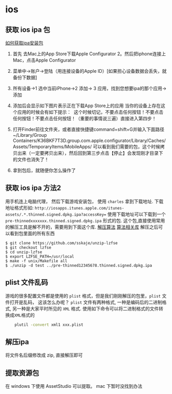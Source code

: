 # ios
## 获取 ios ipa 包
[如何获取ipa安装包](https://blog.csdn.net/chengqiang0414/article/details/82143930)
1. 首先 去Mac上的App Store下载Apple Configurator 2。然后把iphone连接上Mac，点击Apple Configurator 
2. 菜单中->账户->登陆（用连接设备的Apple ID）[如果担心设备数据会丢失，就备份下数据]
2. 所有设备->1 选中当前iPhone->2 添加-> 3 应用，找到您想要ipa的那个应用->添加
3. 添加后会显示如下图片表示正在下载App Store上的应用
当你的设备上存在这个应用的时候会有如下提示： 
这个时候切记，不要点击任何按钮！不要点击任何按钮！不要点击任何按钮！（重要的事情说三遍）直接进入第四步！

4. 打开Finder前往文件夹，或者直接快捷键command+shift+G并输入下面路径
~/Library/Group Containers/K36BKF7T3D.group.com.apple.configurator/Library/Caches/Assets/TemporaryItems/MobileApps/
可以看到我们需要的包，这个时候拷贝出来（一定要拷贝出来），然后回到第三步点击【停止】会发现刚才目录下的文件也消失了！

5. 拿到包后，就随便你怎么操作了

## 获取 ios ipa 方法2
用手机连上电脑代理， 然后下载游戏安装包， 使用 `charles` 拿到下载地址.
下载地址格式形如: `http://iosapps.itunes.apple.com/itunes-assets/.*.thinned.signed.dpkg.ipa?accessKey=`
使用下载地址可以下载到一个  `pre-thinnedxxxxxxx.thinned.signed.dpkg.ipa` 形式的包.
这个包,直接使用常用的解压工具是解不开的，需要用到下面这个库.
[解压算法](https://sskaje.me/2017/08/unzip-with-lzfse-support/)
[算法相关库](https://github.com/lzfse/lzfse)
解压之后可以看到包里面的所有东西
```
$ git clone https://github.com/sskaje/unzip-lzfse
$ git checkout lzfse
$ cd unzip-lzfse
$ export LZFSE_PATH=/usr/local
$ make -f unix/Makefile all
$ ./unzip -d test ../pre-thinned12345678.thinned.signed.dpkg.ipa
```

## plist 文件乱码
游戏的很多配置文件都是使用的 `plist` 格式，但是我们刚刚解压的包里，`plist` 文件打开是乱码， 这该怎么办呢？
`plist` 文件有两种格式, 一种是编码后的二进制格式, 另一种是大家平时所见的 `XML` 格式. 
使用如下命令可以将二进制格式的文件转换成`XML`格式的
```bash
    plutil -convert xml1 xxx.plist
```

## 解压ipa
将文件名后缀修改成 zip, 直接解压即可
## 提取资源包
在 windows 下使用 AssetStudio 可以提取。
mac 下暂时没找到办法